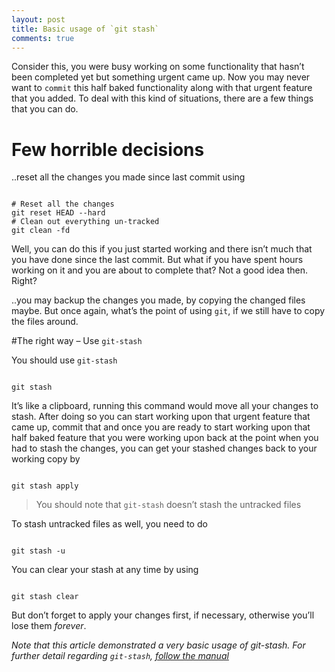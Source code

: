 ```yaml
---
layout: post
title: Basic usage of `git stash`
comments: true
---
```


Consider this, you were busy working on some functionality that hasn’t been completed yet but something urgent came up. Now you may never want to `commit` this half baked functionality along with that urgent feature that you added. To deal with this kind of situations, there are a few things that you can do.

# Few horrible decisions

..reset all the changes you made since last commit using

<pre><code class="bash">
# Reset all the changes
git reset HEAD --hard
# Clean out everything un-tracked
git clean -fd
</code></pre>

Well, you can do this if you just started working and there isn’t much that you have done since the last commit. But what if you have spent hours working on it and you are about to complete that? Not a good idea then. Right?

..you may backup the changes you made, by copying the changed files maybe. But once again, what’s the point of using `git`, if we still have to copy the files around.

#The right way – Use `git-stash`

You should use `git-stash`

<pre><code class="bash">
git stash
</code></pre>

It’s like a clipboard, running this command would move all your changes to stash. After doing so you can start working upon that urgent feature that came up, commit that and once you are ready to start working upon that half baked feature that you were working upon back at the point when you had to stash the changes, you can get your stashed changes back to your working copy by

<pre><code class="bash">
git stash apply
</code></pre>

>You should note that `git-stash` doesn’t stash the untracked files

To stash untracked files as well, you need to do

<pre><code class="bash">
git stash -u
</code></pre>

You can clear your stash at any time by using

<pre><code class="bash">
git stash clear
</code></pre>

But don’t forget to apply your changes first, if necessary, otherwise you’ll lose them *forever*.

*Note that this article demonstrated a very basic usage of git-stash. For further detail regarding `git-stash`, [follow the manual](https://www.kernel.org/pub/software/scm/git/docs/git-stash.html)*